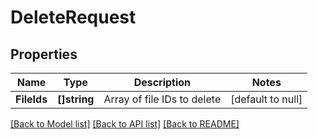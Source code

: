 # DeleteRequest

## Properties
Name | Type | Description | Notes
------------ | ------------- | ------------- | -------------
**FileIds** | **[]string** | Array of file IDs to delete | [default to null]

[[Back to Model list]](../README.md#documentation-for-models) [[Back to API list]](../README.md#documentation-for-api-endpoints) [[Back to README]](../README.md)


